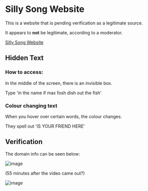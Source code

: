 # Silly Song Website

This is a website that is pending verification as a legitimate source.

It appears to **not** be legitimate, according to a moderator.

[Silly Song Website](https://whatthissillysongshows.com/)

## Hidden Text

### How to access:
In the middle of the screen, there is an invisible box.

Type 'in the name if max fosh dish out the fish'

### Colour changing text
When you hover over certain words, the colour changes.

They spell out 'IS YOUR FRIEND HERE'

## Verification

The domain info can be seen below:

![image](https://user-images.githubusercontent.com/28175652/183035919-30a369e7-ce6e-4372-83da-51643d7dd64a.png)

(55 minutes after the video came out?)

![image](https://user-images.githubusercontent.com/28175652/183040325-2988c92a-8432-4d62-bc91-49795d22bc0f.png)
